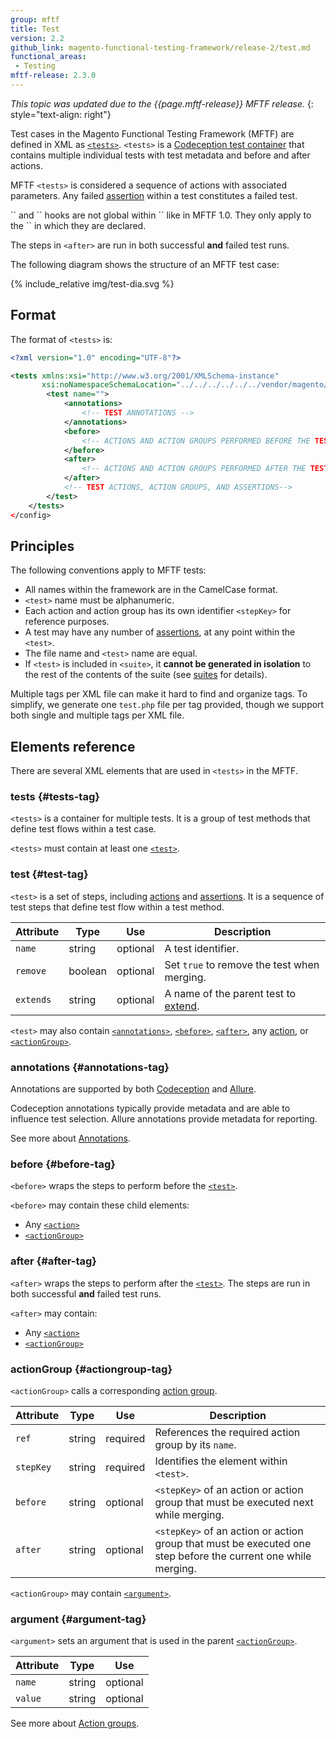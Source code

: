```yaml
---
group: mftf
title: Test
version: 2.2
github_link: magento-functional-testing-framework/release-2/test.md
functional_areas:
 - Testing
mftf-release: 2.3.0
---
```


_This topic was updated due to the {{page.mftf-release}} MFTF release._
{: style="text-align: right"}

Test cases in the Magento Functional Testing Framework (MFTF) are defined in XML as [`<tests>`](#test-tag).
`<tests>` is a [Codeception test container](https://codeception.com/docs/07-AdvancedUsage) that contains multiple individual tests with test metadata and before and after actions.

MFTF `<tests>` is considered a sequence of actions with associated parameters.
Any failed [assertion](./test/assertions.html) within a test constitutes a failed test.

<div class="bs-callout bs-callout-info" id="info" markdown="1">
`<before>` and `<after>` hooks are not global within `<tests>` like in MFTF 1.0.
They only apply to the `<test>` in which they are declared.

The steps in `<after>` are run in both successful **and** failed test runs.
</div>

The following diagram shows the structure of an MFTF test case:

{% include_relative img/test-dia.svg %}

## Format

The format of `<tests>` is:

```xml
<?xml version="1.0" encoding="UTF-8"?>

<tests xmlns:xsi="http://www.w3.org/2001/XMLSchema-instance"
       xsi:noNamespaceSchemaLocation="../../../../../../vendor/magento/magento2-functional-testing-framework/src/Magento/FunctionalTestingFramework/Test/etc/testSchema.xsd">
        <test name="">
            <annotations>
                <!-- TEST ANNOTATIONS -->
            </annotations>
            <before>
                <!-- ACTIONS AND ACTION GROUPS PERFORMED BEFORE THE TEST -->
            </before>
            <after>
                <!-- ACTIONS AND ACTION GROUPS PERFORMED AFTER THE TEST -->
            </after>
            <!-- TEST ACTIONS, ACTION GROUPS, AND ASSERTIONS-->
        </test>
    </tests>
</config>
```

## Principles

The following conventions apply to MFTF tests:

* All names within the framework are in the CamelCase format.
* `<test>` name must be alphanumeric.
* Each action and action group has its own identifier `<stepKey>` for reference purposes.
* A test may have any number of [assertions](./test/assertions.html), at any point within the `<test>`.
* The file name and `<test>` name are equal.
* If `<test>` is included in `<suite>`, it **cannot be generated in isolation** to the rest of the contents of the suite (see [suites](./suite.html) for details).

Multiple <test> tags per XML file can make it hard to find and organize tags. To simplify, we generate one `test.php` file per <test> tag provided, though we support both single and multiple <test> tags per XML file.

## Elements reference

There are several XML elements that are used in `<tests>` in the MFTF.

### tests {#tests-tag}

`<tests>` is a container for multiple tests. It is a group of test methods that define test flows within a test case.

`<tests>` must contain at least one [`<test>`](#test-tag).


### test {#test-tag}

`<test>` is a set of steps, including [actions](./test/actions.html) and [assertions](./test/assertions.html). It is a sequence of test steps that define test flow within a test method.


Attribute|Type|Use|Description
---|---|---|---
`name`|string|optional|A test identifier.
`remove`|boolean|optional|Set `true` to remove the test when merging.
`extends`|string|optional|A name of the parent test to [extend].

`<test>` may also contain [`<annotations>`](#annotations-tag), [`<before>`](#before-tag), [`<after>`](#after-tag), any [action](./test/actions.html), or [`<actionGroup>`](#actiongroup-tag).

### annotations {#annotations-tag}

Annotations are supported by both [Codeception](http://codeception.com/docs/07-AdvancedUsage) and [Allure](https://github.com/allure-framework/).

Codeception annotations typically provide metadata and are able to influence test selection.
Allure annotations provide metadata for reporting.

See more about [Annotations](./test/annotations.html).

### before {#before-tag}

`<before>` wraps the steps to perform before the [`<test>`](#test-tag).

`<before>` may contain these child elements:

 * Any [`<action>`](./test/actions.html)
 * [`<actionGroup>`](#actiongroup-tag)

### after {#after-tag}

`<after>` wraps the steps to perform after the [`<test>`](#test-tag).
The steps are run in both successful **and** failed test runs.

`<after>` may contain:

 * Any [`<action>`](./test/actions.html)
 * [`<actionGroup>`](#actiongroup-tag)

### actionGroup {#actiongroup-tag}

`<actionGroup>` calls a corresponding [action group](./test/action-groups.html).

Attribute|Type|Use|Description
---|---|---|---
`ref`|string|required|References the required action group by its `name`.
`stepKey`|string|required| Identifies the element within `<test>`.
`before`|string|optional| `<stepKey>` of an action or action group that must be executed next while merging.
`after`|string|optional| `<stepKey>` of an action or action group that must be executed one step before the current one while merging.

`<actionGroup>` may contain [`<argument>`](#argument-tag).

### argument {#argument-tag}

`<argument>` sets an argument that is used in the parent [`<actionGroup>`](#actiongroup-tag).

Attribute|Type|Use
---|---|---
`name`|string|optional| Name of the argument.
`value`|string|optional| Value of the argument.

See more about [Action groups](./test/action-groups.html).

<!-- Link definitions -->

[extend]: extending.html